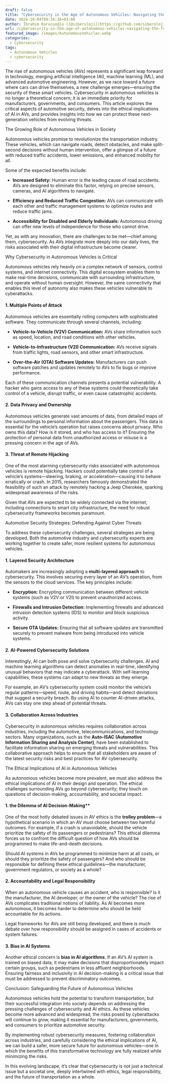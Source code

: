 ```yaml
---
draft: false
title: "Cybersecurity in the Age of Autonomous Vehicles: Navigating the Future of Automotive Security and AI Ethics"
date: 2024-10-04T09:34:36+03:00
author: İbrahim Korucuoğlu ([@siberoloji](https://github.com/siberoloji))
url: /cybersecurity-in-the-age-of-autonomous-vehicles-navigating-the-future-of-automotive-security-and-ai-ethics/
featured_image: /images/AutonomousVehicles.webp
categories:
  - Cybersecurity
tags:
  - Autonomous Vehicles
  - cybersecurity
---
```



The rise of autonomous vehicles (AVs) represents a significant leap forward in technology, merging artificial intelligence (AI), machine learning (ML), and advanced automotive engineering. However, as we race toward a future where cars can drive themselves, a new challenge emerges—ensuring the security of these smart vehicles. Cybersecurity in autonomous vehicles is no longer a theoretical concern; it is an immediate priority for manufacturers, governments, and consumers. This article explores the critical aspects of automotive security, delves into the ethical implications of AI in AVs, and provides insights into how we can protect these next-generation vehicles from evolving threats.



The Growing Role of Autonomous Vehicles in Society



Autonomous vehicles promise to revolutionize the transportation industry. These vehicles, which can navigate roads, detect obstacles, and make split-second decisions without human intervention, offer a glimpse of a future with reduced traffic accidents, lower emissions, and enhanced mobility for all.



Some of the expected benefits include:


* **Increased Safety:** Human error is the leading cause of road accidents. AVs are designed to eliminate this factor, relying on precise sensors, cameras, and AI algorithms to navigate.

* **Efficiency and Reduced Traffic Congestion:** AVs can communicate with each other and traffic management systems to optimize routes and reduce traffic jams.

* **Accessibility for Disabled and Elderly Individuals:** Autonomous driving can offer new levels of independence for those who cannot drive.




Yet, as with any innovation, there are challenges to be met—chief among them, cybersecurity. As AVs integrate more deeply into our daily lives, the risks associated with their digital infrastructure become clearer.



Why Cybersecurity in Autonomous Vehicles is Critical



Autonomous vehicles rely heavily on a complex network of sensors, control systems, and internet connectivity. This digital ecosystem enables them to make real-time decisions, communicate with surrounding infrastructure, and operate without human oversight. However, the same connectivity that enables this level of autonomy also makes these vehicles vulnerable to cyberattacks.


#### 1. **Multiple Points of Attack**



Autonomous vehicles are essentially rolling computers with sophisticated software. They communicate through several channels, including:


* **Vehicle-to-Vehicle (V2V) Communication:** AVs share information such as speed, location, and road conditions with other vehicles.

* **Vehicle-to-Infrastructure (V2I) Communication:** AVs receive signals from traffic lights, road sensors, and other smart infrastructure.

* **Over-the-Air (OTA) Software Updates:** Manufacturers can push software patches and updates remotely to AVs to fix bugs or improve performance.




Each of these communication channels presents a potential vulnerability. A hacker who gains access to any of these systems could theoretically take control of a vehicle, disrupt traffic, or even cause catastrophic accidents.


#### 2. **Data Privacy and Ownership**



Autonomous vehicles generate vast amounts of data, from detailed maps of the surroundings to personal information about the passengers. This data is essential for the vehicle’s operation but raises concerns about privacy. Who owns this data? How is it stored, and who has access to it? Ensuring the protection of personal data from unauthorized access or misuse is a pressing concern in the age of AVs.


#### 3. **Threat of Remote Hijacking**



One of the most alarming cybersecurity risks associated with autonomous vehicles is remote hijacking. Hackers could potentially take control of a vehicle’s systems—steering, braking, or acceleration—causing it to behave erratically or crash. In 2015, researchers famously demonstrated the feasibility of such an attack by remotely hacking a Jeep Cherokee, sparking widespread awareness of the risks.



Given that AVs are expected to be widely connected via the internet, including connections to smart city infrastructure, the need for robust cybersecurity frameworks becomes paramount.



Automotive Security Strategies: Defending Against Cyber Threats



To address these cybersecurity challenges, several strategies are being developed. Both the automotive industry and cybersecurity experts are working together to create safer, more resilient systems for autonomous vehicles.


#### 1. **Layered Security Architecture**



Automakers are increasingly adopting a **multi-layered approach** to cybersecurity. This involves securing every layer of an AV’s operation, from the sensors to the cloud services. The key principles include:


* **Encryption:** Encrypting communication between different vehicle systems (such as V2V or V2I) to prevent unauthorized access.

* **Firewalls and Intrusion Detection:** Implementing firewalls and advanced intrusion detection systems (IDS) to monitor and block suspicious activity.

* **Secure OTA Updates:** Ensuring that all software updates are transmitted securely to prevent malware from being introduced into vehicle systems.



#### 2. **AI-Powered Cybersecurity Solutions**



Interestingly, AI can both pose and solve cybersecurity challenges. AI and machine learning algorithms can detect anomalies in real-time, identifying unusual behaviors that may indicate a cyberattack. With self-learning capabilities, these systems can adapt to new threats as they emerge.



For example, an AV’s cybersecurity system could monitor the vehicle’s regular patterns—speed, route, and driving habits—and detect deviations that suggest a security breach. By using AI to counter AI-driven attacks, AVs can stay one step ahead of potential threats.


#### 3. **Collaboration Across Industries**



Cybersecurity in autonomous vehicles requires collaboration across industries, including the automotive, telecommunications, and technology sectors. Many organizations, such as the **Auto-ISAC (Automotive Information Sharing and Analysis Center)**, have been established to facilitate information sharing on emerging threats and vulnerabilities. This collaborative approach helps to ensure that all stakeholders are aware of the latest security risks and best practices for AV cybersecurity.



The Ethical Implications of AI in Autonomous Vehicles



As autonomous vehicles become more prevalent, we must also address the ethical implications of AI in their design and operation. The ethical challenges surrounding AVs go beyond cybersecurity; they touch on questions of decision-making, accountability, and societal impact.


#### 1. the Dilemma of AI Decision-Making**



One of the most hotly debated issues in AV ethics is the **trolley problem**—a hypothetical scenario in which an AV must choose between two harmful outcomes. For example, if a crash is unavoidable, should the vehicle prioritize the safety of its passengers or pedestrians? This ethical dilemma forces us to confront the difficult question of how AVs should be programmed to make life-and-death decisions.



Should AI systems in AVs be programmed to minimize harm at all costs, or should they prioritize the safety of passengers? And who should be responsible for defining these ethical guidelines—the manufacturer, government regulators, or society as a whole?


#### 2. **Accountability and Legal Responsibility**



When an autonomous vehicle causes an accident, who is responsible? Is it the manufacturer, the AI developer, or the owner of the vehicle? The rise of AVs complicates traditional notions of liability. As AI becomes more autonomous, it becomes harder to determine who should be held accountable for its actions.



Legal frameworks for AVs are still being developed, and there is much debate over how responsibility should be assigned in cases of accidents or system failures.


#### 3. **Bias in AI Systems**



Another ethical concern is **bias in AI algorithms**. If an AV’s AI system is trained on biased data, it may make decisions that disproportionately impact certain groups, such as pedestrians in less affluent neighborhoods. Ensuring fairness and inclusivity in AI decision-making is a critical issue that must be addressed to prevent discriminatory outcomes.



Conclusion: Safeguarding the Future of Autonomous Vehicles



Autonomous vehicles hold the potential to transform transportation, but their successful integration into society depends on addressing the pressing challenges of cybersecurity and AI ethics. As these vehicles become more advanced and widespread, the risks posed by cyberattacks will continue to grow, making it essential for manufacturers, governments, and consumers to prioritize automotive security.



By implementing robust cybersecurity measures, fostering collaboration across industries, and carefully considering the ethical implications of AI, we can build a safer, more secure future for autonomous vehicles—one in which the benefits of this transformative technology are fully realized while minimizing the risks.



In this evolving landscape, it’s clear that cybersecurity is not just a technical issue but a societal one, deeply intertwined with ethics, legal responsibility, and the future of transportation as a whole.
